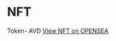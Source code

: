 # NFT

Token- AVD
<a href="https://testnets.opensea.io/assets/sepolia/0xbd9eba6fF73e0aEfc5678eccd908BCDf1bf5156a/3"> View NFT on OPENSEA </a>
